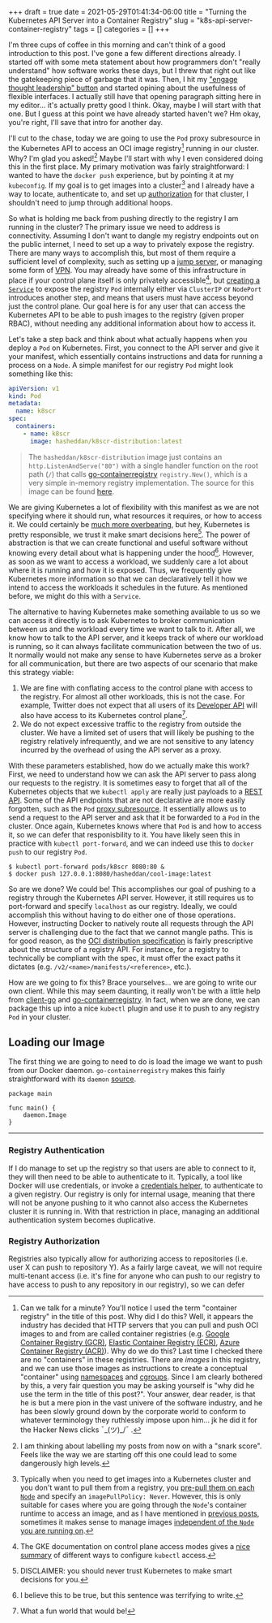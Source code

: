 +++ 
draft = true
date = 2021-05-29T01:41:34-06:00
title = "Turning the Kubernetes API Server into a Container Registry"
slug = "k8s-api-server-container-registry" 
tags = []
categories = []
+++

I'm three cups of coffee in this morning and can't think of a good introduction
to this post. I've gone a few different directions already. I started off with
some meta statement about how programmers don't "really understand" how software
works these days, but I threw that right out like the gatekeeping piece of
garbage that it was. Then, I hit my ["engage thought leadership"
button](https://tenor.com/XabE.gif) and started opining about the usefulness of
flexible interfaces. I actually still have that opening paragraph sitting here
in my editor... it's actually pretty good I think. Okay, maybe I will start with
that one. But I guess at this point we have already started haven't we? Hm okay,
you're right, I'll save that intro for another day.

I'll cut to the chase, today we are going to use the `Pod` proxy subresource in
the Kubernetes API to access an OCI image registry[^1] running in our cluster.
Why? I'm glad you asked![^3] Maybe I'll start with why I even considered doing
this in the first place. My primary motivation was fairly straightforward: I
wanted to have the `docker push` experience, but by pointing it at my
`kubeconfig`. If my goal is to get images into a cluster[^4] and I already have
a way to locate, authenticate to, and set up
[authorization](https://kubernetes.io/docs/reference/access-authn-authz/rbac/)
for that cluster, I shouldn't need to jump through additional hoops.

So what is holding me back from pushing directly to the registry I am running in
the cluster? The primary issue we need to address is connectivity. Assuming I
don't want to dangle my registry endpoints out on the public internet, I need to
set up a way to privately expose the registry. There are many ways to accomplish
this, but most of them require a sufficient level of complexity, such as setting
up a [jump server](https://en.wikipedia.org/wiki/Jump_server), or managing some
form of [VPN](https://en.wikipedia.org/wiki/Virtual_private_network). You may
already have some of this infrastructure in place if your control plane itself
is only privately accessible[^5], but [creating a
`Service`](https://kubernetes.io/docs/concepts/services-networking/service/#publishing-services-service-types)
to expose the registry `Pod` internally either via `ClusterIP` or `NodePort`
introduces another step, and means that users must have access beyond just the
control plane. Our goal here is for any user that can access the Kubernetes API
to be able to push images to the registry (given proper RBAC), without needing
any additional information about how to access it.

Let's take a step back and think about what actually happens when you deploy a
`Pod` on Kubernetes. First, you connect to the API server and give it your
manifest, which essentially contains instructions and data for running a process
on a `Node`. A simple manifest for our registry `Pod` might look something like
this:

```yaml
apiVersion: v1
kind: Pod
metadata:
  name: k8scr
spec:
  containers:
    - name: k8scr
      image: hasheddan/k8scr-distribution:latest
```

> The `hasheddan/k8scr-distribution` image just contains an
> `http.ListenAndServe("80")` with a single handler function on the root path
> (`/`) that calls
> [go-containerregistry](https://github.com/google/go-containerregistry/blob/0233fcda5d536d4548d66e24829000e64a3e6059/pkg/registry/registry.go#L76)
> `registry.New()`, which is a very simple in-memory registry implementation.
> The source for this image can be found [here]().

We are giving Kubernetes a lot of flexibility with this manifest as we are not
specifying where it should run, what resources it requires, or how to access it.
We could certainly be [much more
overbearing](https://kubernetes.io/docs/reference/kubernetes-api/workload-resources/pod-v1/),
but hey, Kubernetes is pretty responsible, we trust it make smart decisions
here[^6]. The power of abstraction is that we can create functional and useful
software without knowing every detail about what is happening under the
hood[^7]. However, as soon as we want to access a workload, we suddenly care a
lot about where it is running and how it is exposed. Thus, we frequently give
Kubernetes more information so that we can declaratively tell it how we intend to
access the workloads it schedules in the future. As mentioned before, we might
do this with a `Service`.

The alternative to having Kubernetes make something available to us so we can
access it directly is to ask Kubernetes to broker communication between us and
the workload every time we want to talk to it. After all, we know how to talk to
the API server, and it keeps track of where our workload is running, so it can
always facilitate communication between the two of us. It normally would not
make any sense to have Kubernetes serve as a broker for all communication, but
there are two aspects of our scenario that make this strategy viable:

1. We are fine with conflating access to the control plane with access to the
   registry. For almost all other workloads, this is not the case. For example,
   Twitter does not expect that all users of its [Developer
   API](https://developer.twitter.com/en) will also have access to its
   Kubernetes control plane[^8].
2. We do not expect excessive traffic to the registry from outside the cluster.
   We have a limited set of users that will likely be pushing to the registry
   relatively infrequently, and we are not sensitive to any latency incurred by
   the overhead of using the API server as a proxy.

With these parameters established, how do we actually make this work? First, we
need to understand how we can ask the API server to pass along our requests to
the registry. It is sometimes easy to forget that all of the Kubernetes objects
that we `kubectl apply` are really just payloads to a [REST
API](https://en.wikipedia.org/wiki/Representational_state_transfer). Some of the
API endpoints that are not declarative are more easily forgotten, such as the
`Pod` [proxy
subresource](https://kubernetes.io/docs/reference/generated/kubernetes-api/v1.21/#-strong-proxy-operations-pod-v1-core-strong-).
It essentially allows us to send a request to the API server and ask that it be
forwarded to a `Pod` in the cluster. Once again, Kubernetes knows where that
`Pod` is and how to access it, so we can defer that responisbility to it. You
have likely seen this in practice with `kubectl port-forward`, and we can indeed
use this to `docker push` to our registry `Pod`.

```
$ kubectl port-forward pods/k8scr 8080:80 &
$ docker push 127.0.0.1:8080/hasheddan/cool-image:latest
```

So are we done? We could be! This accomplishes our goal of pushing to a registry
through the Kubernetes API server. However, it still requires us to port-forward
and specify `localhost` as our registry. Ideally, we could accomplish this
without having to do either one of those operations. However, instructing Docker
to natively route all requests through the API server is challenging due to the
fact that we cannot mangle paths. This is for good reason, as the [OCI
distribution
specification](https://github.com/opencontainers/distribution-spec/blob/main/spec.md)
is fairly prescriptive about the structure of a registry API. For instance, for
a registry to technically be compliant with the spec, it must offer the exact
paths it dictates (e.g. `/v2/<name>/manifests/<reference>`, etc.).

How are we going to fix this? Brace yourselves... we are going to write our own
client. While this may seem daunting, it really won't be with a little help from
[client-go](https://github.com/kubernetes/client-go) and
[go-containerregistry](https://github.com/google/go-containerregistry). In fact,
when we are done, we can package this up into a nice `kubectl` plugin and use it
to push to any registry `Pod` in your cluster.

## Loading our Image

The first thing we are going to need to do is load the image we want to push
from our Docker daemon. `go-containerregistry` makes this fairly straightforward
with its `daemon`
[source](https://github.com/google/go-containerregistry/tree/main/pkg/v1/daemon).

```
package main

func main() {
    daemon.Image
}
```

---

### Registry Authentication

If I do manage to set up the registry so that users are able to connect to it,
they will then need to be able to authenticate to it. Typically, a tool like
Docker will use credentials, or invoke a [credentials
helper](https://docs.docker.com/engine/reference/commandline/login/#credential-helpers),
to authenticate to a given registry. Our registry is only for internal usage,
meaning that there will not be anyone pushing to it who cannot also access the
Kubernetes cluster it is running in. With that restriction in place, managing an
additional authentication system becomes duplicative.


### Registry Authorization

Registries also typically allow for authorizing access to repositories (i.e.
user X can push to repository Y). As a fairly large caveat, we will not require
multi-tenant access (i.e. it's fine for anyone who can push to our registry to
have access to push to any repository in our registry), so we can defer


[^1]: Can we talk for a minute? You'll notice I used the term "container
registry" in the title of this post. Why did I do this? Well, it appears the
industry has decided that HTTP servers that you can pull and push OCI images to
and from are called container registries (e.g. [Google Container Registry
(GCR)](https://cloud.google.com/container-registry), [Elastic Container Registry
(ECR)](https://aws.amazon.com/ecr/), [Azure Container Registry
(ACR)](https://azure.microsoft.com/en-us/services/container-registry/)). Why do
we do this? Last time I checked there are no "containers" in these registries.
There are _images_ in this registry, and we can use those images as instructions
to create a conceptual "container" using
[namespaces](https://man7.org/linux/man-pages/man7/namespaces.7.html) and
[cgroups](https://man7.org/linux/man-pages/man7/cgroups.7.html). Since I am
clearly bothered by this, a very fair question you may be asking yourself is
"why did he use the term in the title of this post?". Your answer, dear reader,
is that he is but a mere pion in the vast univere of the software industry, and
he has been slowly ground down by the corporate world to conform to whatever
terminology they ruthlessly impose upon him... jk he did it for the Hacker News
clicks ¯\_(ツ)_/¯ [^2].

[^2]: Oh no... is this a footnote in a footnote? You can bet your bottom dollar
it is! Just thought I would clarify that this post almost certainly will get no
engagement on Hacker News, but I'm glad you decided to read it!

[^3]: I am thinking about labelling my posts from now on with a "snark score".
Feels like the way we are starting off this one could lead to some dangerously
high levels.

[^4]: Typically when you need to get images into a Kubernetes cluster and you
don't want to pull them from a registry, you [pre-pull them on each
`Node`](https://kubernetes.io/docs/concepts/containers/images/#pre-pulled-images)
and specify an `imagePullPolicy: Never`. However, this is only suitable for
cases where you are going through the `Node`'s container runtime to access an
image, and as I have mentioned in [previous
posts](https://danielmangum.com/posts/config-map-oci-image-cache/), sometimes it
makes sense to manage images [independent of the `Node` you are running
on](https://crossplane.io/docs/v1.2/concepts/packages.html).

[^5]: The GKE documentation on control plane access modes gives a [nice
summary](https://cloud.google.com/kubernetes-engine/docs/concepts/private-cluster-concept#overview)
of different ways to configure `kubectl` access.

[^6]: DISCLAIMER: you should never trust Kubernetes to make smart decisions for
you.

[^7]: I believe this to be true, but this sentence was terrifying to write.

[^8]: What a fun world that would be!